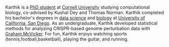 Karthik is a [PhD student](https://compbio.triiprograms.org/) at [Cornell University](https://www.cornell.edu/)
studying computational biology, co-advised by Kushal Dey and Thomas Norman. Karthik completed his bachelor's degrees in 
[data science](https://datascience.ucsd.edu/) and [biology](https://biology.ucsd.edu/) at 
[University of California, San Diego](https://ucsd.edu/). As an undergraduate,
Karthik developed statistical methods for analyzing CRISPR-based genome perturbation data with
[Graham McVicker](https://mcvicker.salk.edu/). For fun, Karthik enjoys watching sports (tennis,football,basketball),
playing the guitar, and running.
